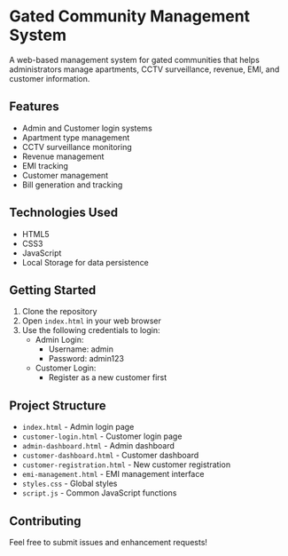 # Gated Community Management System

A web-based management system for gated communities that helps administrators manage apartments, CCTV surveillance, revenue, EMI, and customer information.

## Features

- Admin and Customer login systems
- Apartment type management
- CCTV surveillance monitoring
- Revenue management
- EMI tracking
- Customer management
- Bill generation and tracking

## Technologies Used

- HTML5
- CSS3
- JavaScript
- Local Storage for data persistence

## Getting Started

1. Clone the repository
2. Open `index.html` in your web browser
3. Use the following credentials to login:
   - Admin Login:
     - Username: admin
     - Password: admin123
   - Customer Login:
     - Register as a new customer first

## Project Structure

- `index.html` - Admin login page
- `customer-login.html` - Customer login page
- `admin-dashboard.html` - Admin dashboard
- `customer-dashboard.html` - Customer dashboard
- `customer-registration.html` - New customer registration
- `emi-management.html` - EMI management interface
- `styles.css` - Global styles
- `script.js` - Common JavaScript functions

## Contributing

Feel free to submit issues and enhancement requests! 